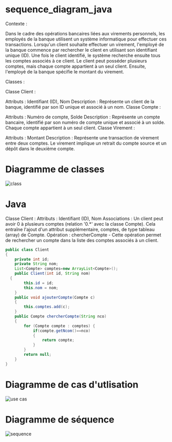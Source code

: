 # sequence_diagram_java

Contexte :

Dans le cadre des opérations bancaires liées aux virements personnels, les employés de la banque utilisent un système informatique pour effectuer ces transactions. Lorsqu'un client souhaite effectuer un virement, l'employé de la banque commence par rechercher le client en utilisant son identifiant unique (ID). Une fois le client identifié, le système recherche ensuite tous les comptes associés à ce client. Le client peut posséder plusieurs comptes, mais chaque compte appartient à un seul client. Ensuite, l'employé de la banque spécifie le montant du virement.

Classes :

Classe Client :

Attributs : Identifiant (ID), Nom
Description : Représente un client de la banque, identifié par son ID unique et associé à un nom.
Classe Compte :

Attributs : Numéro de compte, Solde
Description : Représente un compte bancaire, identifié par son numéro de compte unique et associé à un solde. Chaque compte appartient à un seul client.
Classe Virement :

Attributs : Montant
Description : Représente une transaction de virement entre deux comptes. Le virement implique un retrait du compte source et un dépôt dans le deuxième compte.

# Diagramme de classes

![class](https://github.com/charef00/sequence_diagram_java/assets/46047976/68500522-74f1-41da-95ed-fda00c297893)

# Java

Classe Client :
Attributs : Identifiant (ID), Nom
Associations : Un client peut avoir 0 à plusieurs comptes (relation '0.*' avec la classe Compte). Cela entraîne l'ajout d'un attribut supplémentaire, comptes, de type tableau (array) de Compte.
Opération : chercherCompte - Cette opération permet de rechercher un compte dans la liste des comptes associés à un client.

```java
public class Client 
{
	private int id;
	private String nom;
	List<Compte> comptes=new ArrayList<Compte>();
	public Client(int id, String nom)
  {
		this.id = id;
		this.nom = nom;
	}
	public void ajouterCompte(Compte c)
	{
		this.comptes.add(c);
	}
	public Compte chercherCompte(String nco)
	{
		for (Compte compte : comptes) {
			if(compte.getNcom()==nco)
			{
				return compte;
			}
		}
		return null;
	}
}
```


# Diagramme de cas d'utlisation

![use cas](https://github.com/charef00/sequence_diagram_java/assets/46047976/79c8d017-bd3c-468d-9aa8-d0247f90b259)

# Diagramme de séquence

![sequence](https://github.com/charef00/sequence_diagram_java/assets/46047976/e8afc2de-fd2b-4dca-97d7-9fda2bfe7cfc)

